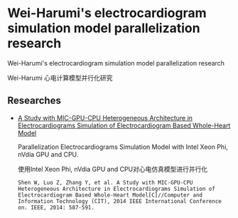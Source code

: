 # Wei-Harumi's electrocardiogram simulation model parallelization research

Wei-Harumi's electrocardiogram simulation model parallelization research

Wei-Harumi 心电计算模型并行化研究

## Researches

 - [A Study with MIC-GPU-CPU Heterogeneous Architecture in Electrocardiograms Simulation of Electrocardiogram Based Whole-Heart Model](http://ieeexplore.ieee.org/abstract/document/6984716/?reload=true)

	Parallelization Electrocardiograms Simulation Model with Intel Xeon Phi, nVdia GPU and CPU.

	使用Intel Xeon Phi, nVdia GPU and CPU对心电仿真模型进行并行化

	```Shen W, Luo Z, Zhang Y, et al. A Study with MIC-GPU-CPU Heterogeneous Architecture in Electrocardiograms Simulation of Electrocardiogram Based Whole-Heart Model[C]//Computer and Information Technology (CIT), 2014 IEEE International Conference on. IEEE, 2014: 587-591.```
